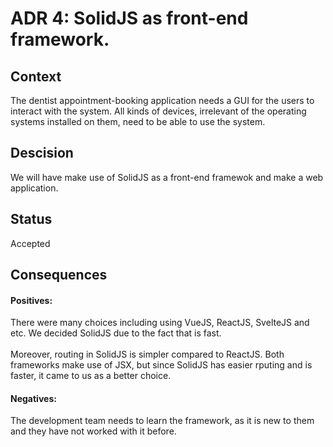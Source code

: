 # ADR 4: SolidJS as front-end framework.
## Context
The dentist appointment-booking application needs a GUI for the users to interact with the system. All kinds of devices, irrelevant of the operating systems installed on them, need to be able to use the system.
</br>
## Descision
We will have make use of SolidJS as a front-end framewok and make a web application.
</br>
## Status
Accepted
</br>
## Consequences
#### Positives:
There were many choices including using VueJS, ReactJS, SvelteJS and etc. We decided SolidJS due to the fact that is fast.
</br>
</br>
Moreover, routing in SolidJS is simpler compared to ReactJS. Both frameworks make use of JSX, but since SolidJS has easier rputing and is faster, it came to us as a better choice.
</br>
#### Negatives:
The development team needs to learn the framework, as it is new to them and they have not worked with it before.